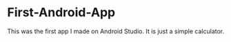 # First-Android-App
This was the first app I made on Android Studio. It is just a simple calculator.
